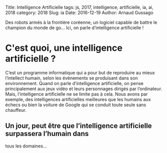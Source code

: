 Title: Intelligence Artificielle
tags: js, 2017, intelligence, artificielle, ia, ai, 2018
category: 2018
Slug: ia
Date: 2016-12-19
Author: Arnaud Gussago

Des robots armés à la frontière coréenne, un logiciel capable de battre le champion du monde de go… Ici, on parle d’intelligence artificielle !

# C'est quoi, une intelligence artificielle ?

C’est un programme informatique qui a pour but de reproduire au mieux
l’intellect humain, selon les évènements se produisant dans son environnement.
Quand on parle d’intelligence artificielle, on pense principalement aux jeux
vidéo et leurs personnages dirigés par l’ordinateur. Mais, l’intelligence
artificielle ne se limite pas à cela. Nous avons par exemple, des intelligences
artificielles meilleures que les humains aux échecs ou bien la voiture de
Google qui se conduit toute seule sans chauffeur.

## Un jour, peut être que l’intelligence artificielle surpassera l’humain dans
tous les domaines... 


